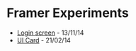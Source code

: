 # Framer Experiments

- [Login screen](http://www.tajdid.me.uk/experiments/one/) - 13/11/14
- [UI Card](http://share.framerjs.com/38fm5aum2kj1/) - 21/02/14
